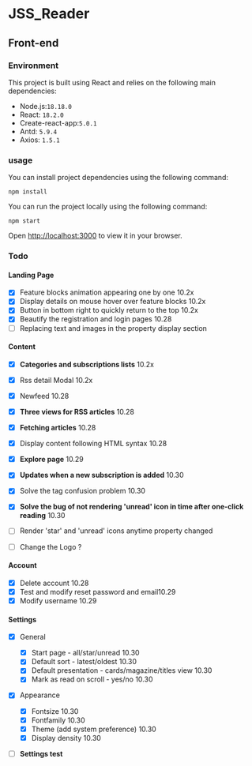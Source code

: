 # JSS_Reader

## Front-end 

### Environment

This project is built using React and relies on the following main dependencies:

- Node.js:`18.18.0`
- React: `18.2.0` 
- Create-react-app:`5.0.1`
- Antd: `5.9.4`
- Axios: `1.5.1`

### usage

You can install project dependencies using the following command:

```
npm install
```

You can run the project locally using the following command:

```
npm start
```

Open [http://localhost:3000](http://localhost:3000) to view it in your browser.

### Todo

####  **Landing Page**

- [x] Feature blocks animation appearing one by one 10.2x
- [x] Display details on mouse hover over feature blocks 10.2x
- [x] Button in bottom right to quickly return to the top 10.2x
- [x] Beautify the registration and login pages 10.28
- [ ] Replacing text and images in the property display section

#### Content

- [x] **Categories and subscriptions lists** 10.2x
- [x] Rss detail Modal 10.2x
- [x] Newfeed 10.28
- [x] **Three views for RSS articles** 10.28
- [x] **Fetching articles** 10.28
- [x] Display content following HTML syntax 10.28
- [x] **Explore page** 10.29

- [x] **Updates when a new subscription is added** 10.30
- [x] Solve the tag confusion problem 10.30
- [x] **Solve the bug of not rendering 'unread' icon in time after one-click reading** 10.30
- [ ] Render 'star' and 'unread' icons anytime property changed
- [ ] Change the Logo ?

#### Account

- [x] Delete account 10.28
- [x] Test and modify reset password and email10.29
- [x] Modify username 10.29

#### **Settings**

- [x] General
  - [x] Start page - all/star/unread 10.30
  - [x] Default sort - latest/oldest 10.30
  - [x] Default presentation - cards/magazine/titles view 10.30
  - [x] Mark as read on scroll - yes/no 10.30
- [x] Appearance
  - [x] Fontsize 10.30
  - [x] Fontfamily 10.30
  - [x] Theme (add system preference) 10.30
  - [x] Display density 10.30
- [ ] **Settings test**

